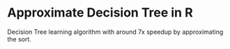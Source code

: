 # Approximate Decision Tree in R
Decision Tree learning algorithm with around 7x speedup by approximating the sort.
